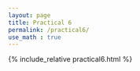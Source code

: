 ```yaml
---
layout: page
title: Practical 6
permalink: /practical6/
use_math : true
---
```


{% include_relative practical6.html %}
